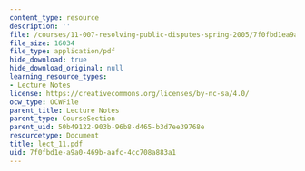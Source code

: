 ```yaml
---
content_type: resource
description: ''
file: /courses/11-007-resolving-public-disputes-spring-2005/7f0fbd1ea9a0469baafc4cc708a883a1_lect_11.pdf
file_size: 16034
file_type: application/pdf
hide_download: true
hide_download_original: null
learning_resource_types:
- Lecture Notes
license: https://creativecommons.org/licenses/by-nc-sa/4.0/
ocw_type: OCWFile
parent_title: Lecture Notes
parent_type: CourseSection
parent_uid: 50b49122-903b-96b8-d465-b3d7ee39768e
resourcetype: Document
title: lect_11.pdf
uid: 7f0fbd1e-a9a0-469b-aafc-4cc708a883a1
---
```

